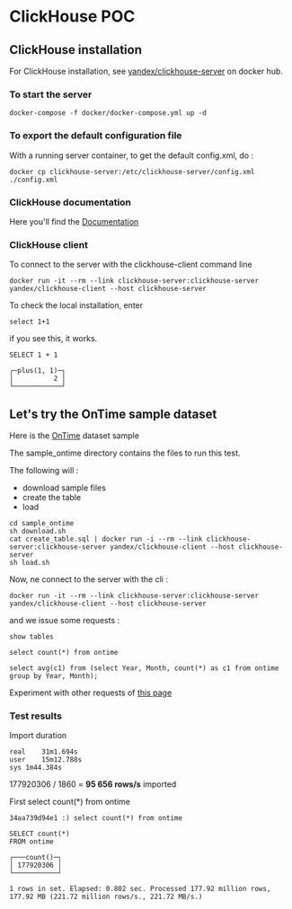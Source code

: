 # ClickHouse POC

## ClickHouse installation
For ClickHouse installation, see [yandex/clickhouse-server](https://hub.docker.com/r/yandex/clickhouse-server/) on docker hub.

### To start the server
```
docker-compose -f docker/docker-compose.yml up -d
```
### To export the default configuration file
With a running server container, to get the default config.xml, do :
```
docker cp clickhouse-server:/etc/clickhouse-server/config.xml ./config.xml
```

### ClickHouse documentation
Here you'll find the [Documentation](https://clickhouse.yandex/docs/en/)


### ClickHouse client
To connect to the server with the clickhouse-client command line 
```
docker run -it --rm --link clickhouse-server:clickhouse-server yandex/clickhouse-client --host clickhouse-server
```
To check the local installation, enter
```
select 1+1
```
if you see this, it works.
```
SELECT 1 + 1

┌─plus(1, 1)─┐
│          2 │
└────────────┘
```

## Let's try the OnTime sample dataset

Here is the [OnTime](https://clickhouse.yandex/docs/en/getting_started/example_datasets/ontime/) dataset sample

The sample_ontime directory contains the files to run this test.

The following will :
- download sample files
- create the table
- load 

```
cd sample_ontime
sh download.sh
cat create_table.sql | docker run -i --rm --link clickhouse-server:clickhouse-server yandex/clickhouse-client --host clickhouse-server
sh load.sh
```

Now, ne connect to the server with the cli :
```
docker run -it --rm --link clickhouse-server:clickhouse-server yandex/clickhouse-client --host clickhouse-server
```
and we issue some requests :


```
show tables
```

```
select count(*) from ontime
```

```
select avg(c1) from (select Year, Month, count(*) as c1 from ontime group by Year, Month);
```

Experiment with other requests of [this page](https://clickhouse.yandex/docs/en/getting_started/example_datasets/ontime/)


### Test results

Import duration
```
real	31m1.694s
user	15m12.788s
sys	1m44.384s
```

177920306 / 1860 = **95 656 rows/s** imported


First select count(*) from ontime
```
34aa739d94e1 :) select count(*) from ontime

SELECT count(*)
FROM ontime 

┌───count()─┐
│ 177920306 │
└───────────┘

1 rows in set. Elapsed: 0.802 sec. Processed 177.92 million rows, 177.92 MB (221.72 million rows/s., 221.72 MB/s.) 
```
